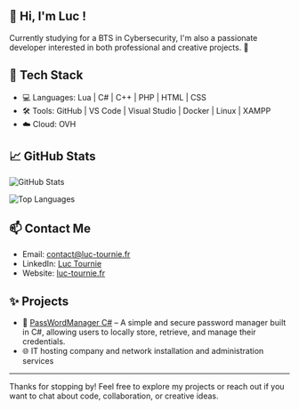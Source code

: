 ## 👋 Hi, I'm Luc !

Currently studying for a BTS in Cybersecurity, I'm also a passionate developer interested in both professional and creative projects. 🚀

## 🧰 Tech Stack

- 💻 Languages: Lua | C# | C++ | PHP | HTML | CSS  
- 🛠️ Tools: GitHub | VS Code | Visual Studio | Docker | Linux | XAMPP
- ☁️ Cloud: OVH  

## 📈 GitHub Stats

<!-- GitHub Stats avec thème par défaut -->
![GitHub Stats](https://github-readme-stats.vercel.app/api?username=pixe71&show_icons=true)

<!-- Top Languages avec thème par défaut -->
![Top Languages](https://github-readme-stats.vercel.app/api/top-langs/?username=pixe71&layout=compact)

## 📫 Contact Me
- Email: [contact@luc-tournie.fr](mailto:contact@luc-tournie.fr)  
- LinkedIn: [Luc Tournie](https://www.linkedin.com/in/luc-tourni%C3%A9-862ba0224/)  
- Website: [luc-tournie.fr](https://luc-tournie.fr/)

## ✨ Projects

- 🔧 [PassWordManager C#](https://github.com/pixe71/PassWord-Manager) – A simple and secure password manager built in C#, allowing users to locally store, retrieve, and manage their credentials.
- 🌐 IT hosting company and network installation and administration services

---

Thanks for stopping by! Feel free to explore my projects or reach out if you want to chat about code, collaboration, or creative ideas.
